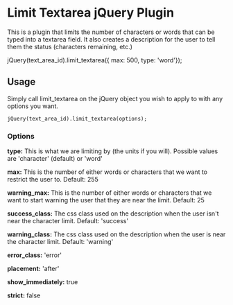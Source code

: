 # Limit Textarea jQuery Plugin

This is a plugin that limits the number of characters or words that can be typed into a textarea field. It also creates a description for the user to tell them the status (characters remaining, etc.)



jQuery(text_area_id).limit_textarea({ max: 500, type: 'word'});


## Usage
Simply call limit_textarea on the jQuery object you wish to apply to with any options you want.

    jQuery(text_area_id).limit_textarea(options);
    
### Options


**type:** This is what we are limiting by (the units if you will). Possible values are 'character' (default) or 'word'

**max:** This is the number of either words or characters that we want to restrict the user to. Default: 255

**warning_max:** This is the number of either words or characters that we want to start warning the user that they are near the limit. Default: 25

**success_class:** The css class used on the description when the user isn't near the character limit. Default: 'success'

**warning_class:** The css class used on the description when the user is near the character limit. Default: 'warning'

**error_class:** 'error'

**placement:** 'after'

**show_immediately:** true

**strict:** false